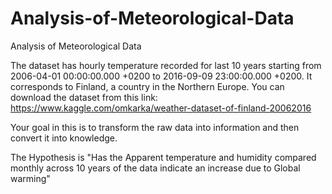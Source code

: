 # Analysis-of-Meteorological-Data
Analysis of Meteorological Data


The dataset has hourly temperature recorded for last 10 years starting from 2006-04-01 00:00:00.000 +0200 to 2016-09-09 23:00:00.000 +0200. It corresponds to Finland, a country in
the Northern Europe. You can download the dataset from this link: https://www.kaggle.com/omkarka/weather-dataset-of-finland-20062016

Your goal in this  is to transform the raw data into information and then convert it into knowledge.

The Hypothesis is "Has the Apparent temperature and humidity compared monthly across 10 years of the data indicate an increase due to Global warming"



